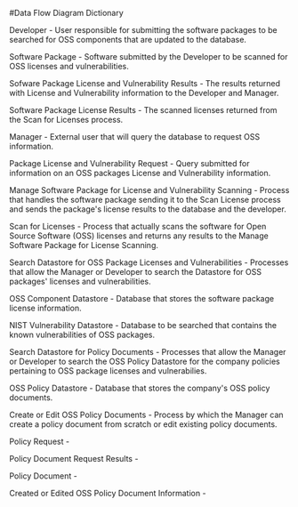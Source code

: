 #Data Flow Diagram Dictionary

Developer - User responsible for submitting the software packages to be searched for OSS components that are updated to the database.

Software Package - Software submitted by the Developer to be scanned for OSS licenses and vulnerabilities.

Sofware Package License and Vulnerability Results - The results returned with License and Vulnerability information to the Developer and Manager.

Software Package License Results - The scanned licenses returned from the Scan for Licenses process.

Manager - External user that will query the database to request OSS information.

Package License and Vulnerability Request - Query submitted for information on an OSS packages License and Vulnerability information.

Manage Software Package for License and Vulnerability Scanning - Process that handles the software package sending it to the Scan License process and sends the package's license results to the database and the developer.

Scan for Licenses - Process that actually scans the software for Open Source Software (OSS) licenses and returns any results to the Manage Software Package for License Scanning.

Search Datastore for OSS Package Licenses and Vulnerabilities - Processes that allow the Manager or Developer to search the Datastore for OSS packages' licenses and vulnerabilities.

OSS Component Datastore - Database that stores the software package license information.

NIST Vulnerability Datastore - Database to be searched that contains the known vulnerabilities of OSS packages.

Search Datastore for Policy Documents - Processes that allow the Manager or Developer to search the OSS Policy Datastore for the company policies pertaining to OSS package licenses and vulnerabilies.

OSS Policy Datastore - Database that stores the company's OSS policy documents.

Create or Edit OSS Policy Documents - Process by which the Manager can create a policy document from scratch or edit existing policy documents.

Policy Request - 

Policy Document Request Results - 

Policy Document - 

Created or Edited OSS Policy Document Information - 
